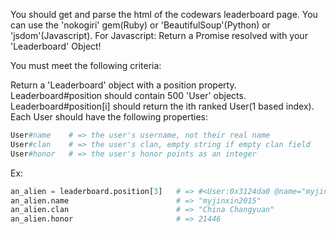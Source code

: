 You should get and parse the html of the codewars leaderboard page.
You can use the 'nokogiri' gem(Ruby) or 'BeautifulSoup'(Python) or 'jsdom'(Javascript).
For Javascript: Return a Promise resolved with your 'Leaderboard' Object!

You must meet the following criteria:

Return a 'Leaderboard' object with a position property.
Leaderboard#position should contain 500 'User' objects.
Leaderboard#position[i] should return the ith ranked User(1 based index).
Each User should have the following properties:

``` python
User#name    # => the user's username, not their real name
User#clan    # => the user's clan, empty string if empty clan field
User#honor   # => the user's honor points as an integer
```

Ex:

``` python
an_alien = leaderboard.position[3]   # => #<User:0x3124da0 @name="myjinxin2015", @clan="China Changyuan", @honor=21446>
an_alien.name                        # => "myjinxin2015"
an_alien.clan                        # => "China Changyuan"
an_alien.honor                       # => 21446
```